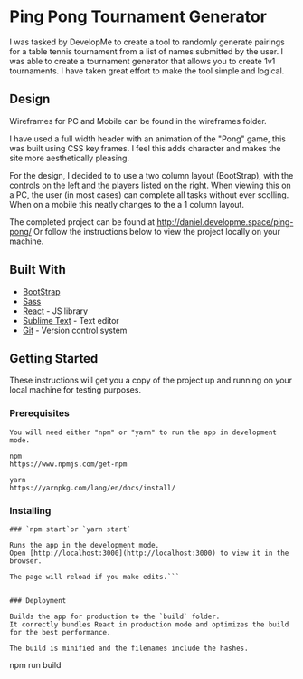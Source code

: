 # Ping Pong Tournament Generator 

I was tasked by DevelopMe to create a tool to randomly generate pairings for a table tennis tournament from a list of names submitted by the user.
I was able to create a tournament generator that allows you to create 1v1 tournaments. 
I have taken great effort to make the tool simple and logical.


## Design

Wireframes for PC and Mobile can be found in the wireframes folder.

I have used a full width header with an animation of the "Pong" game, this was built using CSS key frames.
I feel this adds character and makes the site more aesthetically pleasing.

For the design, I decided to to use a two column layout (BootStrap), with the controls on the left and the players listed on the right. When viewing this on a PC, the user (in most cases) can complete all tasks without ever scolling.
When on a mobile this neatly changes to the a 1 column layout. 

The completed project can be found at http://daniel.developme.space/ping-pong/
Or follow the instructions below to view the project locally on your machine.
 
## Built With

* [BootStrap](https://getbootstrap.com/) 
* [Sass](https://sass-lang.com/) 
* [React](https://reactjs.org/) - JS library
* [Sublime Text](https://www.sublimetext.com/) - Text editor
* [Git](https://git-scm.com//) - Version control system 


## Getting Started

These instructions will get you a copy of the project up and running on your local machine for testing purposes. 

### Prerequisites

```
You will need either "npm" or "yarn" to run the app in development mode. 

npm
https://www.npmjs.com/get-npm 

yarn
https://yarnpkg.com/lang/en/docs/install/

```

### Installing

```
### `npm start`or `yarn start`

Runs the app in the development mode.
Open [http://localhost:3000](http://localhost:3000) to view it in the browser.

The page will reload if you make edits.```


### Deployment

Builds the app for production to the `build` folder.
It correctly bundles React in production mode and optimizes the build for the best performance.

The build is minified and the filenames include the hashes.

```
npm run build
```


